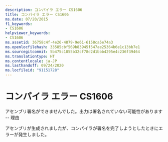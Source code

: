 ```yaml
---
description: コンパイラ エラー CS1606
title: コンパイラ エラー CS1606
ms.date: 07/20/2015
f1_keywords:
- CS1606
helpviewer_keywords:
- CS1606
ms.assetid: 36758c4f-4e26-4879-9e61-6158ca5e74a3
ms.openlocfilehash: 33585cbf569b83945f547ae25364b6e1c13bb7e1
ms.sourcegitcommit: 5b475c1855b32cf78d2d1bbb4295e4c236f39464
ms.translationtype: HT
ms.contentlocale: ja-JP
ms.lasthandoff: 09/24/2020
ms.locfileid: "91151728"
---
```

# <a name="compiler-error-cs1606"></a>コンパイラ エラー CS1606

アセンブリ署名ができませんでした。出力は署名されていない可能性があります -- 理由  
  
 アセンブリが生成されましたが、コンパイラが署名を完了しようとしたときにエラーが発生しました。
